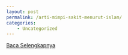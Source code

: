 ```yaml
---
layout: post
permalink: /arti-mimpi-sakit-menurut-islam/
categories:
    - Uncategorized
---
```


[Baca Selengkapnya](/04)